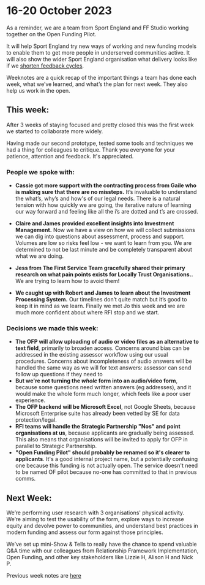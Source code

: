# 16-20 October 2023

As a reminder, we are a team from Sport England and FF Studio working together on the Open Funding Pilot.

It will help Sport England try new ways of working and new funding models to enable them to get more people in underserved communities active. It will also show the wider Sport England organisation what delivery looks like if we [shorten feedback cycles](https://www.atlassian.com/blog/productivity/shorten-feedback-loops-reduce-teams-stress).

Weeknotes are a quick recap of the important things a team has done each week, what we’ve learned, and what’s the plan for next week. They also help us work in the open.

## This week:

After 3 weeks of staying focused and pretty closed this was the first week we started to collaborate more widely.

Having made our second prototype, tested some tools and techniques we had a thing for colleagues to critique. Thank you everyone for your patience, attention and feedback. It's appreciated.

### People we spoke with:

* **Cassie got more support with the contracting process from Gaile who is making sure that there are no missteps.** It’s invaluable to understand the what’s, why’s and how's of our legal needs. There is a natural tension with how quickly we are going, the iterative nature of learning our way forward and feeling like all the i’s are dotted and t’s are crossed.


* **Claire and James provided excellent insights into Investment Management.** Now we have a view on how we will collect submissions we can dig into questions about assessment, process and support. Volumes are low so risks feel low - we want to learn from you. We are determined to not be last minute and be completely transparent about what we are doing.

* **Jess from The First Service Team gracefully shared their primary research on what pain points exists for Locally Trust Organisations..** We are trying to learn how to avoid them!

* **We caught up with Robert and James to learn about the Investment Processing System.** Our timelines don’t quite match but it’s good to keep it in mind as we learn. Finally we met Jo this week and we are much more confident about where RFI stop and we start.


### Decisions we made this week:

* **The OFP will allow uploading of audio or video files as an alternative to text field**, primarily to broaden access. Concerns around bias can be addressed in the existing assessor workflow using our usual  procedures. Concerns about incompleteness of audio answers will be handled the same way as we will for text answers: assessor can send follow up questions if they need to
* **But we're not turning the *whole* form into an audio/video form**, because some questions need written answers (eg addresses), and it would make the whole form much longer, which feels like a poor user experience.
* **The OFP backend will be Microsoft Excel**, not Google Sheets, because Microsoft Enterprise suite has already been vetted by SE for data protection/legal.
* **RFI teams will handle the Strategic Partnership "Nos" and point organisations at us**, because applicants are gradually being assessed. This also means that organisations will be invited to apply for OFP in parallel to Strategic Partnership.
* **"Open Funding Pilot" should probably be renamed so it's clearer to applicants**. It's a good internal project name, but a potentially confusing one because this funding is not actually open. The service doesn't need to be named OF pilot because no-one has committed to that in previous comms.


## Next Week:

We’re performing user research with 3 organisations' physical activity. We’re aiming to test the usability of the form, explore ways to increase equity and devolve power to communities, and understand best practices in modern funding and assess our form against those principles.

We’ve set up mini-Show & Tells to really have the chance to spend valuable Q&A time with our colleagues from Relationship Framework Implementation, Open Funding, and other key stakeholders like Lizzie H, Alison H and Nick P.



Previous week notes are [here](https://openfundingpilot.ff.studio/open-funding-pilot/)

